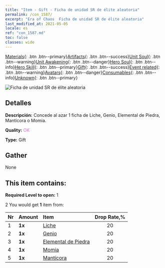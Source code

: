 ```yaml
---
title: "Item - Gift - Ficha de unidad SR de élite aleatoria"
permalink: /con_1587/
excerpt: "Era of Chaos  Ficha de unidad SR de élite aleatoria"
last_modified_at: 2021-05-05
locale: es
ref: "con_1587.md"
toc: false
classes: wide
---
```

 [Materials](/ItemsES/){: .btn .btn--primary}[Artifacts](/ItemsES/Artifacts/){: .btn .btn--success}[Unit Soul](/ItemsES/UnitSoul/){: .btn .btn--warning}[Unit Awakening](/ItemsES/UnitAwakening/){: .btn .btn--danger}[Hero Soul](/ItemsES/HeroSoul/){: .btn .btn--info}[Hero Skill](/ItemsES/HeroSkill/){: .btn .btn--primary}[Gift](/ItemsES/Gift/){: .btn .btn--success}[Event related](/ItemsES/Events/){: .btn .btn--warning}[Avatars](/ItemsES/Avatars/){: .btn .btn--danger}[Consumables](/ItemsES/Consumables/){: .btn .btn--info}[Unknown](/ItemsES/Unknown/){: .btn .btn--primary}

 ![Ficha de unidad SR de élite aleatoria](/images/t/i_907182.png)

## Detalles
 **Descripción:** Concede al azar 1 ficha de Liche, Genio, Elemental de Piedra, Mantícora o Momia.

 **Quality:** <span style="color: #DA70D6">OK</span>

 **Type:** Gift

## Gather

  None

## This item contains:

 **Required Level to open:** 1

 2 You would get **1** item  from:

  | Nr | Amount |     Item    | Drop Rate,% |
  |:---|:-------|:------------|:---------:|
  | 1 |  **1x** | [Liche](/ItemsES/unt_212/) | 20 | 
  | 2 |  **1x** | [Genio](/ItemsES/unt_239/) | 20 | 
  | 3 |  **1x** | [Elemental de Piedra](/ItemsES/unt_266/) | 20 | 
  | 4 |  **1x** | [Momia](/ItemsES/unt_215/) | 20 | 
  | 5 |  **1x** | [Mantícora](/ItemsES/unt_249/) | 20 | 
